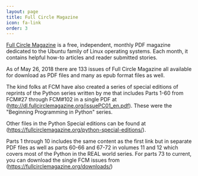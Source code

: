 ```yaml
---
layout: page
title: Full Circle Magazine
icon: fa-link
order: 3
---
```

[Full Circle Magazine](https://fullcirclemagazine.org/) is a free, independent, monthly PDF magazine dedicated to the Ubuntu family of Linux operating systems. Each month, it contains helpful how-to articles and reader submitted stories. 

As of May 26, 2018 there are 133 issues of Full Circle Magazine all available for download as PDF files and many as epub format files as well.

The kind folks at FCM have also created a series of special editions of reprints of the Python series written by me that includes Parts 1-60 from FCM#27 through FCM#102 in a single PDF at (http://dl.fullcirclemagazine.org/issuePC01_en.pdf). These were the "Beginning Programming in Python" series.

Other files in the Python Special editions can be found at (https://fullcirclemagazine.org/python-special-editions/). 

Parts 1 through 10 includes the same content as the first link but in separate PDF files as well as parts 60-66 and 67-72 in volumes 11 and 12 which covers most of the Python in the REAL world series.  For parts 73 to current, you can download the single FCM issues from (https://fullcirclemagazine.org/downloads/)




